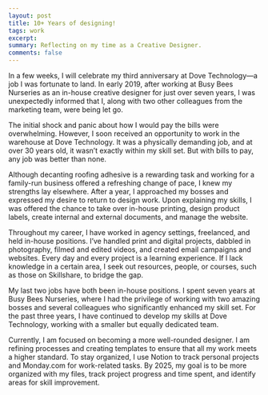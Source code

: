 ```yaml
---
layout: post
title: 10+ Years of designing!
tags: work
excerpt:
summary: Reflecting on my time as a Creative Designer.
comments: false
---
```


In a few weeks, I will celebrate my third anniversary at Dove Technology—a job I was fortunate to land. In early 2019, after working at Busy Bees Nurseries as an in-house creative designer for just over seven years, I was unexpectedly informed that I, along with two other colleagues from the marketing team, were being let go.

The initial shock and panic about how I would pay the bills were overwhelming. However, I soon received an opportunity to work in the warehouse at Dove Technology. It was a physically demanding job, and at over 30 years old, it wasn’t exactly within my skill set. But with bills to pay, any job was better than none.

Although decanting roofing adhesive is a rewarding task and working for a family-run business offered a refreshing change of pace, I knew my strengths lay elsewhere. After a year, I approached my bosses and expressed my desire to return to design work. Upon explaining my skills, I was offered the chance to take over in-house printing, design product labels, create internal and external documents, and manage the website.

Throughout my career, I have worked in agency settings, freelanced, and held in-house positions. I’ve handled print and digital projects, dabbled in photography, filmed and edited videos, and created email campaigns and websites. Every day and every project is a learning experience. If I lack knowledge in a certain area, I seek out resources, people, or courses, such as those on Skillshare, to bridge the gap.

My last two jobs have both been in-house positions. I spent seven years at Busy Bees Nurseries, where I had the privilege of working with two amazing bosses and several colleagues who significantly enhanced my skill set. For the past three years, I have continued to develop my skills at Dove Technology, working with a smaller but equally dedicated team.

Currently, I am focused on becoming a more well-rounded designer. I am refining processes and creating templates to ensure that all my work meets a higher standard. To stay organized, I use Notion to track personal projects and Monday.com for work-related tasks. By 2025, my goal is to be more organized with my files, track project progress and time spent, and identify areas for skill improvement.
